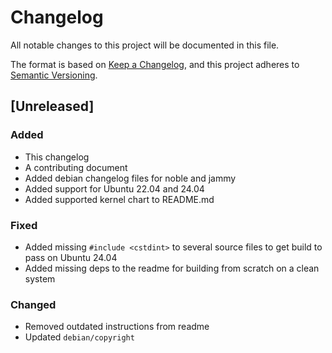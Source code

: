# Changelog

All notable changes to this project will be documented in this file.

The format is based on [Keep a Changelog](https://keepachangelog.com/en/1.1.0/),
and this project adheres to [Semantic Versioning](https://semver.org/spec/v2.0.0.html).

## [Unreleased]

### Added

* This changelog
* A contributing document
* Added debian changelog files for noble and jammy
* Added support for Ubuntu 22.04 and 24.04
* Added supported kernel chart to README.md

### Fixed

* Added missing `#include <cstdint>` to several source files to get build to pass on Ubuntu 24.04
* Added missing deps to the readme for building from scratch on a clean system

### Changed

* Removed outdated instructions from readme
* Updated `debian/copyright`

